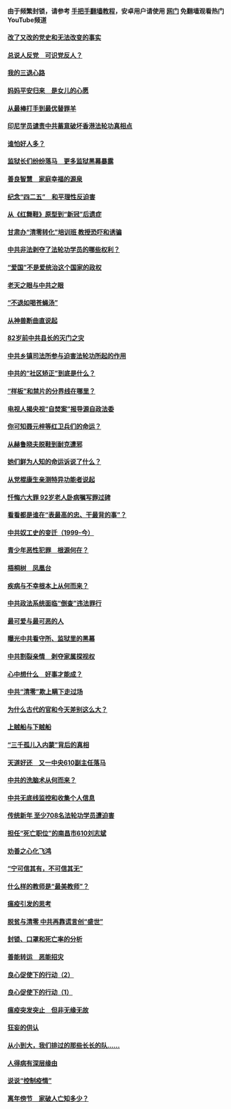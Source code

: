 #### 由于频繁封锁，请参考 [手把手翻墙教程](https://github.com/gfw-breaker/guides/wiki/)，安卓用户请使用 [网门](https://github.com/gfw-breaker/nogfw/blob/master/dl.md?t=05032100) 免翻墙观看热门YouTube频道 

#### [改了又改的党史和无法改变的事实](../pages/19/424037.md?t=05032100) 

#### [总说人反党　可识党反人？](../pages/19/423820.md?t=05032100) 

#### [我的三退心路](../pages/19/423876.md?t=05032100) 

#### [妈妈平安归来　是女儿的心愿](../pages/19/423947.md?t=05032100) 

#### [从最棒打手到最优替罪羊](../pages/19/423819.md?t=05032100) 

#### [印尼学员谴责中共蓄意破坏香港法轮功真相点](../pages/19/423902.md?t=05032100) 

#### [谁怕好人多？](../pages/19/423774.md?t=05032100) 

#### [监狱长们纷纷落马　更多监狱黑幕暴露](../pages/19/423787.md?t=05032100) 

#### [善良智慧　家庭幸福的源泉](../pages/19/423632.md?t=05032100) 

#### [纪念“四二五”　和平理性反迫害](../pages/19/423660.md?t=05032100) 

#### [从《红舞鞋》原型到“新冠”后遗症](../pages/19/423509.md?t=05032100) 

#### [甘肃办“清零转化”培训班 教授恐吓和诱骗](../pages/19/423498.md?t=05032100) 

#### [中共非法剥夺了法轮功学员的哪些权利？](../pages/19/423392.md?t=05032100) 

#### [“爱国”不是爱统治这个国家的政权](../pages/19/423029.md?t=05032100) 

#### [老天之眼与中共之眼](../pages/19/423378.md?t=05032100) 

#### [“不退如喝苍蝇汤”](../pages/19/423287.md?t=05032100) 

#### [从神兽断曲直说起](../pages/19/423201.md?t=05032100) 

#### [82岁前中共县长的灭门之灾](../pages/19/423055.md?t=05032100) 

#### [中共乡镇司法所参与迫害法轮功所起的作用](../pages/19/423064.md?t=05032100) 

#### [中共的“社区矫正”到底是什么？](../pages/19/422870.md?t=05032100) 

#### [“样板”和禁片的分界线在哪里？](../pages/19/422704.md?t=05032100) 

#### [电视人揭央视“自焚案”报导源自政法委](../pages/19/422770.md?t=05032100) 

#### [你可知聂元梓等红卫兵们的命运？](../pages/19/422848.md?t=05032100) 

#### [从赫鲁晓夫脱鞋到耐克遭邪](../pages/19/422826.md?t=05032100) 

#### [她们鲜为人知的命运诉说了什么？](../pages/19/422754.md?t=05032100) 

#### [从党棍康生亲测特异功能者说起](../pages/19/422657.md?t=05032100) 

#### [忏悔六大罪 92岁老人卧病嘱写罪过碑](../pages/19/422750.md?t=05032100) 

#### [看看都是谁在“表最高的忠、干最背的事”？](../pages/19/422703.md?t=05032100) 

#### [中共奴工史的变迁（1999-今）](../pages/19/422656.md?t=05032100) 

#### [青少年恶性犯罪　根源何在？](../pages/19/422449.md?t=05032100) 

#### [梧桐树　凤凰台](../pages/19/422442.md?t=05032100) 

#### [疾病与不幸根本上从何而来？](../pages/19/422438.md?t=05032100) 

#### [中共政法系统面临“倒查”违法罪行](../pages/19/422497.md?t=05032100) 

#### [最可爱与最可恶的人](../pages/19/422448.md?t=05032100) 

#### [曝光中共看守所、监狱里的黑幕](../pages/19/422390.md?t=05032100) 

#### [中共割裂亲情　剥夺家属探视权](../pages/19/422364.md?t=05032100) 

#### [心中想什么　好事才能成？](../pages/19/422318.md?t=05032100) 

#### [中共“清零”欺上瞒下走过场](../pages/19/422306.md?t=05032100) 

#### [为什么古代的官和今天差别这么大？](../pages/19/422228.md?t=05032100) 

#### [上贼船与下贼船](../pages/19/422276.md?t=05032100) 

#### [“三千孤儿入内蒙”背后的真相](../pages/19/422229.md?t=05032100) 

#### [天道好还　又一中央610副主任落马](../pages/19/422155.md?t=05032100) 

#### [中共的洗脑术从何而来？](../pages/19/422154.md?t=05032100) 

#### [中共无底线监控和收集个人信息](../pages/19/422039.md?t=05032100) 

#### [传统新年 至少708名法轮功学员遭迫害](../pages/19/421946.md?t=05032100) 

#### [担任“死亡职位”的南昌市610刘志斌](../pages/19/421957.md?t=05032100) 

#### [劝善之心化飞鸿](../pages/19/421164.md?t=05032100) 

#### [“宁可信其有，不可信其无”](../pages/19/421691.md?t=05032100) 

#### [什么样的教师是“最美教师”？](../pages/19/421755.md?t=05032100) 

#### [瘟疫引发的思考](../pages/19/421594.md?t=05032100) 

#### [脱贫与清零 中共再靠谎言创“盛世”](../pages/19/421590.md?t=05032100) 

#### [封锁、口罩和死亡率的分析](../pages/19/421495.md?t=05032100) 

#### [善能转运　恶能招灾](../pages/19/421334.md?t=05032100) 

#### [良心促使下的行动（2）](../pages/19/421361.md?t=05032100) 

#### [良心促使下的行动（1）](../pages/19/421302.md?t=05032100) 

#### [瘟疫突发突止　但非无缘无故](../pages/19/421281.md?t=05032100) 

#### [狂妄的供认](../pages/19/421199.md?t=05032100) 

#### [从小到大，我们排过的那些长长的队……](../pages/19/421243.md?t=05032100) 

#### [人得病有深层缘由](../pages/19/420864.md?t=05032100) 

#### [说说“控制疫情”](../pages/19/420831.md?t=05032100) 

#### [离年傍节　家破人亡知多少？](../pages/19/420563.md?t=05032100) 


